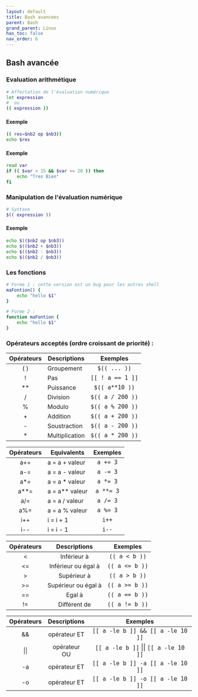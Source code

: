 ```yaml
---
layout: default
title: Bash avancees
parent: Bash
grand_parent: Linux
has_toc: false
nav_order: 6
---
```


## Bash avancée

### Evaluation arithmétique

```bash
# Affectation de l'évaluation numérique
let expression
#  ou
(( expression ))
```

#### Exemple

```bash
(( res=$nb2 op $nb3))
echo $res
```

#### Exemple

```bash
read var
if (( $var > 15 && $var <= 20 )) then
    echo "Tres Bien"
fi
```

### Manipulation de l'évaluation numérique

```bash
# Syntaxe
$(( expression ))
```

#### Exemple

```bash
echo $(($nb2 op $nb3))
echo $(($nb2 + $nb3))
echo $(($nb2 - $nb3))
echo $(($nb2 / $nb3))
```

### Les fonctions

```bash
# Forme 1 : cette version est un bug pour les autres shell
maFontion() {
    echo "hello $1"
}
```

```bash
# Forme 2 :
function maFontion {
    echo "hello $1"
}
```

### Opérateurs acceptés (ordre croissant de priorité) :

| Opérateurs | Descriptions   |                       Exemples                       |
| :--------: | -------------- | :--------------------------------------------------: |
|    ( )     | Groupement     |   <span style='font-size:18px'>`$(( ... ))`</span>   |
|     !      | Pas            | <span style='font-size:18px'>`[[ ! a == 1 ]]`</span> |
|    \*\*    | Puissance      |  <span style='font-size:18px'>`$(( a**10 ))`</span>  |
|     /      | Division       | <span style='font-size:18px'>`$(( a / 200 ))`</span> |
|     %      | Modulo         | <span style='font-size:18px'>`$(( a % 200 ))`</span> |
|     +      | Addition       | <span style='font-size:18px'>`$(( a + 200 ))`</span> |
|     -      | Soustraction   | <span style='font-size:18px'>`$(( a - 200 ))`</span> |
|     \*     | Multiplication | <span style='font-size:18px'>`$(( a * 200 ))`</span> |

| Opérateurs | Equivalents      |                   Exemples                    |
| :--------: | ---------------- | :-------------------------------------------: |
|    a+=     | a = a + valeur   | <span style='font-size:18px'>`a += 3`</span>  |
|    a-=     | a = a - valeur   | <span style='font-size:18px'>`a -= 3`</span>  |
|    a\*=    | a = a \* valeur  | <span style='font-size:18px'>`a *= 3`</span>  |
|   a\*\*=   | a = a\*\* valeur | <span style='font-size:18px'>`a **= 3`</span> |
|    a/=     | a = a / valeur   | <span style='font-size:18px'>`a /= 3`</span>  |
|    a%=     | a = a % valeur   | <span style='font-size:18px'>`a %= 3`</span>  |
|    i++     | i = i + 1        |   <span style='font-size:18px'>`i++`</span>   |
|    i--     | i = i - 1        |   <span style='font-size:18px'>`i--`</span>   |

| Opérateurs |    Descriptions     |                      Exemples                      |
| :--------: | :-----------------: | :------------------------------------------------: |
|     <      |     Inférieur à     | <span style='font-size:18px'>`(( a < b ))`</span>  |
|     <=     | Inférieur ou égal à | <span style='font-size:18px'>`(( a <= b ))`</span> |
|     >      |     Supérieur à     | <span style='font-size:18px'>`(( a > b ))`</span>  |
|     >=     | Supérieur ou égal à | <span style='font-size:18px'>`(( a >= b ))`</span> |
|     ==     |       Egal à        | <span style='font-size:18px'>`(( a == b ))`</span> |
|     !=     |    Différent de     | <span style='font-size:18px'>`(( a != b ))`</span> |

| Opérateurs | Descriptions |                                 Exemples                                  |
| :--------: | :----------: | :-----------------------------------------------------------------------: |
|     &&     | opérateur ET |   <span style='font-size:18px'>`[[ a -le b ]] && [[ a -le 10 ]]`</span>   |
|    \|\|    | opérateur OU | <span style='font-size:18px'>`[[ a -le b ]]` \|\| `[[ a -le 10 ]]`</span> |
|     -a     | opérateur ET |   <span style='font-size:18px'>`[[ a -le b ]] -a [[ a -le 10 ]]`</span>   |
|     -o     | opérateur ET |   <span style='font-size:18px'>`[[ a -le b ]] -o [[ a -le 10 ]]`</span>   |
